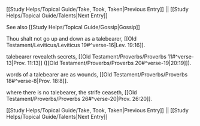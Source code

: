 [[Study Helps/Topical Guide/Take, Took, Taken|Previous Entry]]  ||  [[Study Helps/Topical Guide/Talents|Next Entry]]

 See also [[Study Helps/Topical Guide/Gossip|Gossip]]

 Thou shalt not go up and down as a talebearer, [[Old Testament/Leviticus/Leviticus 19#^verse-16|Lev. 19:16]].

 talebearer revealeth secrets, [[Old Testament/Proverbs/Proverbs 11#^verse-13|Prov. 11:13]] ([[Old Testament/Proverbs/Proverbs 20#^verse-19|20:19]]).

 words of a talebearer are as wounds, [[Old Testament/Proverbs/Proverbs 18#^verse-8|Prov. 18:8]].

 where there is no talebearer, the strife ceaseth, [[Old Testament/Proverbs/Proverbs 26#^verse-20|Prov. 26:20]].

[[Study Helps/Topical Guide/Take, Took, Taken|Previous Entry]]  ||  [[Study Helps/Topical Guide/Talents|Next Entry]]